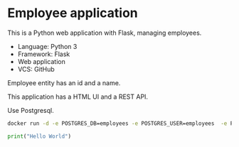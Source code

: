 # Employee application

This is a Python web application with Flask, managing employees.

* Language: Python 3
* Framework: Flask
* Web application
* VCS: GitHub

Employee entity has an id and a name.

This application has a HTML UI and a REST API.

Use Postgresql.

```sh
docker run -d -e POSTGRES_DB=employees -e POSTGRES_USER=employees  -e POSTGRES_PASSWORD=employees  -p 5432:5432  --name employees-postgres postgres
```

```python
print("Hello World")
```